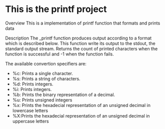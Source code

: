 # This is the printf project
Overview
This is a implementation of printf function that formats and prints data

Description
The _printf function produces output according to a format which is described below. This function write its output to the stdout, the standard output stream. Returns the count of printed characters when the function is successful and -1 when the function fails.

The available convertion specifiers are:

- %c: Prints a single character.
- %s: Prints a string of characters.
- %d: Prints integers.
- %i: Prints integers.
- %b: Prints the binary representation of a decimal.
- %u: Prints unsigned integers
- %x: Prints the hexadecial representation of an unsigned decimal in lowercase letters
- %X:Prints the hexadecial representation of an unsigned decimal in uppercase letters

